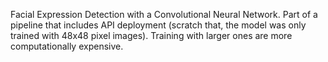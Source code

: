 Facial Expression Detection with a Convolutional Neural Network.
Part of a pipeline that includes API deployment (scratch that, the model was only trained with 48x48 pixel images). Training with larger ones are more computationally expensive.
